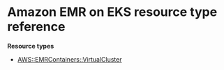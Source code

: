 # Amazon EMR on EKS resource type reference<a name="AWS_EMRContainers"></a>

**Resource types**

- [AWS::EMRContainers::VirtualCluster](aws-resource-emrcontainers-virtualcluster.md)
